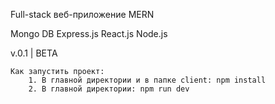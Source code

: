 Full-stack веб-приложение
MERN

Mongo DB
Express.js
React.js
Node.js


v.0.1 | BETA
    
    Как запустить проект: 
        1. В главной директории и в папке client: npm install
        2. В главной директории: npm run dev
